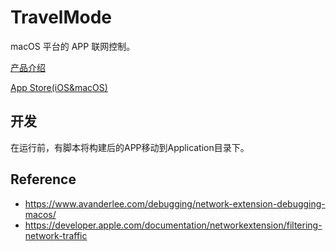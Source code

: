 # TravelMode

macOS 平台的 APP 联网控制。

<a href="https://cofficlab.github.io/products/travelmode" target="_blank">产品介绍</a>

<a href="https://apps.apple.com/cn/app/travelmode/id6474899051?mt=12" target="_blank">App Store(iOS&macOS)</a>

## 开发

在运行前，有脚本将构建后的APP移动到Application目录下。

## Reference

- <https://www.avanderlee.com/debugging/network-extension-debugging-macos/>
- <https://developer.apple.com/documentation/networkextension/filtering-network-traffic>
